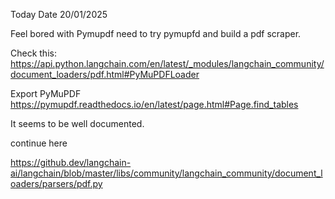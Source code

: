 Today Date 20/01/2025

Feel bored with Pymupdf need to try pymupfd and build a pdf scraper.


Check this: https://api.python.langchain.com/en/latest/_modules/langchain_community/document_loaders/pdf.html#PyMuPDFLoader

Export PyMuPDF
https://pymupdf.readthedocs.io/en/latest/page.html#Page.find_tables

It seems to be well documented.


continue here

https://github.dev/langchain-ai/langchain/blob/master/libs/community/langchain_community/document_loaders/parsers/pdf.py

